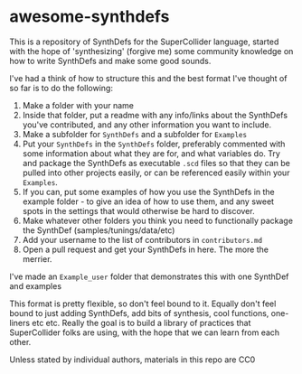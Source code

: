# awesome-synthdefs

This is a repository of SynthDefs for the SuperCollider language, started with the hope of 'synthesizing' (forgive me) some community knowledge on how to write SynthDefs and make some good sounds.

I've had a think of how to structure this and the best format I've thought of so far is to do the following:

1. Make a folder with your name
2. Inside that folder, put a readme with any info/links about the SynthDefs you've contributed, and any other information you want to include.
3. Make a subfolder for `SynthDefs` and a subfolder for `Examples`
4. Put your `SynthDefs` in the `SynthDefs` folder, preferably commented with some information about what they are for, and what variables do. Try and package the SynthDefs as executable `.scd` files so that they can be pulled into other projects easily, or can be referenced easily within your `Examples`.
5. If you can, put some examples of how you use the SynthDefs in the example folder - to give an idea of how to use them, and any sweet spots in the settings that would otherwise be hard to discover.
6. Make whatever other folders you think you need to functionally package the SynthDef (samples/tunings/data/etc)
7. Add your username to the list of contributors in `contributors.md`
8. Open a pull request and get your SynthDefs in here. The more the merrier.

I've made an `Example_user` folder that demonstrates this with one SynthDef and examples

This format is pretty flexible, so don't feel bound to it. Equally don't feel bound to just adding SynthDefs, add bits of synthesis, cool functions, one-liners etc etc. Really the goal is to build a library of practices that SuperCollider folks are using, with the hope that we can learn from each other.

Unless stated by individual authors, materials in this repo are CC0
